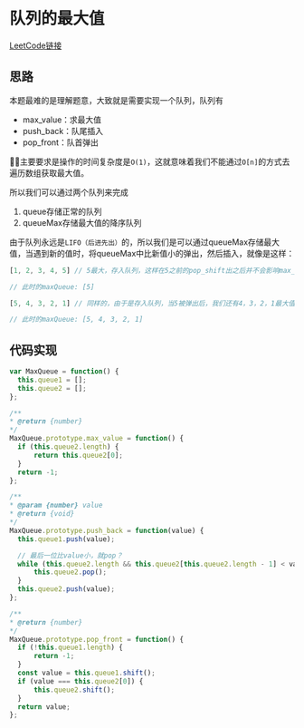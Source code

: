 # 队列的最大值

[LeetCode链接](https://leetcode-cn.com/problems/dui-lie-de-zui-da-zhi-lcof/)

## 思路

本题最难的是理解题意，大致就是需要实现一个队列，队列有

- max_value：求最大值
- push_back：队尾插入
- pop_front：队首弹出

主要要求是操作的时间复杂度是`O(1)`，这就意味着我们不能通过`O[n]`的方式去遍历数组获取最大值。

所以我们可以通过两个队列来完成

1. queue存储正常的队列
2. queueMax存储最大值的降序队列

由于队列永远是`LIFO（后进先出）`的，所以我们是可以通过queueMax存储最大值，当遇到新的值时，将queueMax中比新值小的弹出，然后插入，就像是这样：

````js
[1, 2, 3, 4, 5] // 5最大，存入队列，这样在5之前的pop_shift出之后并不会影响max_value的取值

// 此时的maxQueue: [5]

[5, 4, 3, 2, 1] // 同样的，由于是存入队列，当5被弹出后，我们还有4，3，2，1最大值

// 此时的maxQueue: [5, 4, 3, 2, 1]
````

## 代码实现

````js
var MaxQueue = function() {
  this.queue1 = [];
  this.queue2 = [];
};

/**
* @return {number}
*/
MaxQueue.prototype.max_value = function() {
  if (this.queue2.length) {
      return this.queue2[0];
  }
  return -1;
};

/** 
* @param {number} value
* @return {void}
*/
MaxQueue.prototype.push_back = function(value) {
  this.queue1.push(value);

  // 最后一位比value小，就pop？
  while (this.queue2.length && this.queue2[this.queue2.length - 1] < value) {
      this.queue2.pop();
  }
  this.queue2.push(value);
};

/**
* @return {number}
*/
MaxQueue.prototype.pop_front = function() {
  if (!this.queue1.length) {
      return -1;
  }
  const value = this.queue1.shift();
  if (value === this.queue2[0]) {
      this.queue2.shift();
  }
  return value;
};
````
